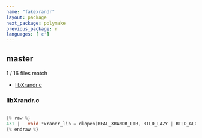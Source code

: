 ```yaml
---
name: "fakexrandr"
layout: package
next_package: polymake
previous_package: r
languages: ['c']
---
```

## master
1 / 16 files match

 - [libXrandr.c](#libxrandrc)

### libXrandr.c

```c

{% raw %}
431 | 	void *xrandr_lib = dlopen(REAL_XRANDR_LIB, RTLD_LAZY | RTLD_GLOBAL);
{% endraw %}

```